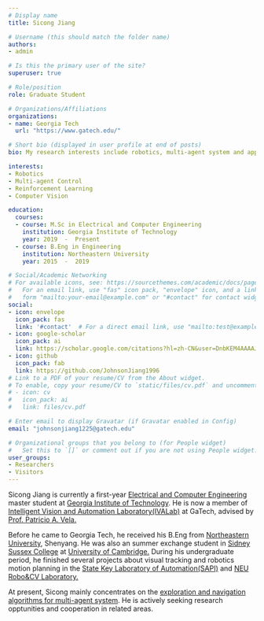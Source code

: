 ```yaml
---
# Display name
title: Sicong Jiang

# Username (this should match the folder name)
authors:
- admin

# Is this the primary user of the site?
superuser: true

# Role/position
role: Graduate Student 

# Organizations/Affiliations
organizations:
- name: Georgia Tech
  url: "https://www.gatech.edu/"

# Short bio (displayed in user profile at end of posts)
bio: My research interests include robotics, multi-agent system and appilcations of reinforcement learning.

interests:
- Robotics
- Multi-agent Control 
- Reinforcement Learning
- Computer Vision

education:
  courses:
  - course: M.Sc in Electrical and Computer Engineering
    institution: Georgia Institute of Technology
    year: 2019  -  Present
  - course: B.Eng in Engineering
    institution: Northeastern University
    year: 2015  -  2019

# Social/Academic Networking
# For available icons, see: https://sourcethemes.com/academic/docs/page-builder/#icons
#   For an email link, use "fas" icon pack, "envelope" icon, and a link in the
#   form "mailto:your-email@example.com" or "#contact" for contact widget.
social:
- icon: envelope
  icon_pack: fas
  link: '#contact'  # For a direct email link, use "mailto:test@example.org".
- icon: google-scholar
  icon_pack: ai
  link: https://scholar.google.com/citations?hl=zh-CN&user=DnbKEM4AAAAJ
- icon: github
  icon_pack: fab
  link: https://github.com/JohnsonJiang1996
# Link to a PDF of your resume/CV from the About widget.
# To enable, copy your resume/CV to `static/files/cv.pdf` and uncomment the lines below.
# - icon: cv
#   icon_pack: ai
#   link: files/cv.pdf

# Enter email to display Gravatar (if Gravatar enabled in Config)
email: "johnsonjiang1225@gatech.edu"

# Organizational groups that you belong to (for People widget)
#   Set this to `[]` or comment out if you are not using People widget.
user_groups:
- Researchers
- Visitors
---
```

Sicong Jiang is currently a first-year [Electrical and Computer Engineering](https://www.ece.gatech.edu/) master student at [Georgia Institute of Technology](https://www.gatech.edu). He is now a member of [Intelligent Vision and Automation Laboratory(IVALab)](https://ivalab.gatech.edu/) at GaTech, advised by [Prof. Patricio A. Vela.](https://www.ece.gatech.edu/faculty-staff-directory/patricio-antonio-vela)

Before he came to Georgia Tech, he received his B.Eng from [Northeastern University](http://english.neu.edu.cn/), Shenyang. He was also an summer exchange student in [Sidney Sussex College](https://www.sid.cam.ac.uk/) at [University of Cambridge.](https://www.cam.ac.uk/) During his undergraduate period, he finished several projects about visual tracking and robotics motion planning in the [State Key Laboratory of Automation(SAPI)](http://www.sapi.neu.edu.cn/sapienglish/) and [NEU Robo&CV Laboratory.](http://www.rse.neu.edu.cn/rseenglish/)

At present, Sicong mainly concentrates on the [exploration and navigation algorithms for multi-agent system](https://github.com/JohnsonJiang1996/Special-Problem/tree/master/DDPG). He is actively seeking research opptunities and cooperation in related areas. 
